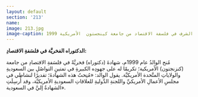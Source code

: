 ```yaml
---
layout: default
section: '213'
name:
image: 213.jpg
image-caption: دكتوراه الشرف في فلسفة الاقتصاد من جامعة كينجستون  الأمريكية 1999
---
```

**الدكتوراه الفخريَّة في فلسَفةِ الاقتصادِ:**

مُنح الوالدُ عام 1999م، شهادةَ (دكتوراه) فخريَّةً في فلسَفةِ الاقتصادِ من جامعة (كنزنجتون) الأمريكية؛ تكريمًا له على جهودِه الكبيرةِ في تمتينِ التواصُلِ بين السعوديةِ والولاياتِ المتَّحدة الأمريكيَّة. يقول الوالد: «مُنِحتُ هذه الشهادةَ؛ تقديرًا لنشاطي في مجلسِ الأعمالِ الأمريكيِّ واللجنةِ الدَّوليةِ للعلاقاتِ السعوديةِ الأمريكيَّة، وقد أُرسِلَتِ الشهادةُ إليَّ في السعودية».
